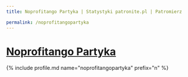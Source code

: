```yaml
---
title: Noprofitango Partyka | Statystyki patronite.pl | Patromierz

permalink: /noprofitangopartyka
---
```


# [Noprofitango Partyka](https://patronite.pl/noprofitangopartyka)

{% include profile.md name="noprofitangopartyka" prefix="n" %}
